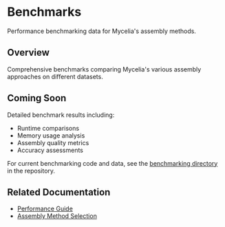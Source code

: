 # Benchmarks

Performance benchmarking data for Mycelia's assembly methods.

## Overview

Comprehensive benchmarks comparing Mycelia's various assembly approaches on different datasets.

## Coming Soon

Detailed benchmark results including:
- Runtime comparisons
- Memory usage analysis
- Assembly quality metrics
- Accuracy assessments

For current benchmarking code and data, see the [benchmarking directory](https://github.com/cjprybol/Mycelia/tree/main/benchmarking) in the repository.

## Related Documentation

- [Performance Guide](performance.md)
- [Assembly Method Selection](assembly-method-selection.md)
